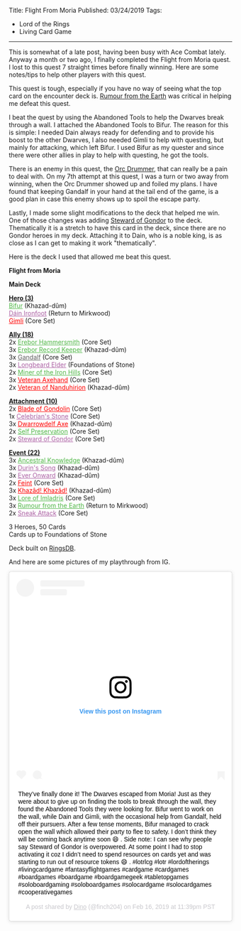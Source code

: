 Title: Flight From Moria
Published: 03/24/2019
Tags:
   - Lord of the Rings
   - Living Card Game
---
This is somewhat of a late post, having been busy with Ace Combat lately. Anyway a month or two ago, I finally completed the Flight from Moria quest. I lost to this quest 7 straight times before finally winning. Here are some notes/tips to help other players with this quest.

This quest is tough, especially if you have no way of seeing what the top card on the encounter deck is. [Rumour from the Earth](http://hallofbeorn.com/LotR/Details/Rumour-from-the-Earth-RtM) was critical in helping me defeat this quest.

I beat the quest by using the Abandoned Tools to help the Dwarves break through a wall. I attached the Abandoned Tools to Bifur. The reason for this is simple: I needed Dain always ready for defending and to provide his boost to the other Dwarves, I also needed Gimli to help with questing, but mainly for attacking, which left Bifur. I used Bifur as my quester and since there were other allies in play to help with questing, he got the tools. 

There is an enemy in this quest, the [Orc Drummer](http://hallofbeorn.com/LotR/Details/Orc-Drummer-KD), that can really be a pain to deal with. On my 7th attempt at this quest, I was a turn or two away from winning, when the Orc Drummer showed up and foiled my plans. I have found that keeping Gandalf in your hand at the tail end of the game, is a good plan in case this enemy shows up to spoil the escape party.

Lastly, I made some slight modifications to the deck that helped me win. One of those changes was adding [Steward of Gondor](http://hallofbeorn.com/LotR/Details/Steward-of-Gondor-Core?Lang=EN) to the deck. Thematically it is a stretch to have this card in the deck, since there are no Gondor heroes in my deck. Attaching it to Dain, who is a noble king, is as close as I can get to making it work "thematically".

Here is the deck I used that allowed me beat this quest.

<p><strong>Flight from Moria</strong></p>
<p><strong>Main Deck</strong></p>
<p>
<span style="text-decoration: underline;"><strong>Hero (3)</strong></span>
<br>
<a href="http://ringsdb.com/card/03002" style="color: #51B848;" target="_blank">Bifur</a> (Khazad-dûm)
<br>
<a href="http://ringsdb.com/card/02116" style="color: #AD62A5;" target="_blank">Dáin Ironfoot</a> (Return to Mirkwood)
<br>
<a href="http://ringsdb.com/card/01004" style="color: #FF0000;" target="_blank">Gimli</a> (Core Set)
</p>
<p>
<span style="text-decoration: underline;"><strong>Ally (18)</strong></span>
<br>
2x <a href="http://ringsdb.com/card/01059" style="color: #51B848;" target="_blank">Erebor Hammersmith</a> (Core Set)
<br>
3x <a href="http://ringsdb.com/card/03011" style="color: #51B848;" target="_blank">Erebor Record Keeper</a> (Khazad-dûm)
<br>
3x <a href="http://ringsdb.com/card/01073" style="color: #616161;" target="_blank">Gandalf</a> (Core Set)
<br>
3x <a href="http://ringsdb.com/card/04102" style="color: #AD62A5;" target="_blank">Longbeard Elder</a> (Foundations of Stone)
<br>
2x <a href="http://ringsdb.com/card/01061" style="color: #51B848;" target="_blank">Miner of the Iron Hills</a> (Core Set)
<br>
3x <a href="http://ringsdb.com/card/01028" style="color: #FF0000;" target="_blank">Veteran Axehand</a> (Core Set)
<br>
2x <a href="http://ringsdb.com/card/03006" style="color: #FF0000;" target="_blank">Veteran of Nanduhirion</a> (Khazad-dûm)
</p>
<p>
<span style="text-decoration: underline;"><strong>Attachment (10)</strong></span>
<br>
2x <a href="http://ringsdb.com/card/01039" style="color: #FF0000;" target="_blank">Blade of Gondolin</a> (Core Set)
<br>
1x <a href="http://ringsdb.com/card/01027" style="color: #AD62A5;" target="_blank">Celebrían's Stone</a> (Core Set)
<br>
3x <a href="http://ringsdb.com/card/03007" style="color: #FF0000;" target="_blank">Dwarrowdelf Axe</a> (Khazad-dûm)
<br>
2x <a href="http://ringsdb.com/card/01072" style="color: #51B848;" target="_blank">Self Preservation</a> (Core Set)
<br>
2x <a href="http://ringsdb.com/card/01026" style="color: #AD62A5;" target="_blank">Steward of Gondor</a> (Core Set)
</p>
<p>
<span style="text-decoration: underline;"><strong>Event (22)</strong></span>
<br>
3x <a href="http://ringsdb.com/card/03012" style="color: #51B848;" target="_blank">Ancestral Knowledge</a> (Khazad-dûm)
<br>
3x <a href="http://ringsdb.com/card/03004" style="color: #AD62A5;" target="_blank">Durin's Song</a> (Khazad-dûm)
<br>
3x <a href="http://ringsdb.com/card/03005" style="color: #AD62A5;" target="_blank">Ever Onward</a> (Khazad-dûm)
<br>
2x <a href="http://ringsdb.com/card/01034" style="color: #FF0000;" target="_blank">Feint</a> (Core Set)
<br>
3x <a href="http://ringsdb.com/card/03008" style="color: #FF0000;" target="_blank">Khazâd! Khazâd!</a> (Khazad-dûm)
<br>
3x <a href="http://ringsdb.com/card/01063" style="color: #51B848;" target="_blank">Lore of Imladris</a> (Core Set)
<br>
3x <a href="http://ringsdb.com/card/02124" style="color: #51B848;" target="_blank">Rumour from the Earth</a> (Return to Mirkwood)
<br>
2x <a href="http://ringsdb.com/card/01023" style="color: #AD62A5;" target="_blank">Sneak Attack</a> (Core Set)
</p>
<p>
3  Heroes,  50  Cards
<br>
Cards up to Foundations of Stone
</p>
<p>Deck built on <a href="http://ringsdb.com" target="_blank">RingsDB</a>.</p>

And here are some pictures of my playthrough from IG.

<blockquote class="instagram-media" data-instgrm-captioned data-instgrm-permalink="https://www.instagram.com/p/Bt-Y5G9nEMy/?utm_source=ig_embed&amp;utm_medium=loading" data-instgrm-version="12" style=" background:#FFF; border:0; border-radius:3px; box-shadow:0 0 1px 0 rgba(0,0,0,0.5),0 1px 10px 0 rgba(0,0,0,0.15); margin: 1px; max-width:540px; min-width:326px; padding:0; width:99.375%; width:-webkit-calc(100% - 2px); width:calc(100% - 2px);"><div style="padding:16px;"> <a href="https://www.instagram.com/p/Bt-Y5G9nEMy/?utm_source=ig_embed&amp;utm_medium=loading" style=" background:#FFFFFF; line-height:0; padding:0 0; text-align:center; text-decoration:none; width:100%;" target="_blank"> <div style=" display: flex; flex-direction: row; align-items: center;"> <div style="background-color: #F4F4F4; border-radius: 50%; flex-grow: 0; height: 40px; margin-right: 14px; width: 40px;"></div> <div style="display: flex; flex-direction: column; flex-grow: 1; justify-content: center;"> <div style=" background-color: #F4F4F4; border-radius: 4px; flex-grow: 0; height: 14px; margin-bottom: 6px; width: 100px;"></div> <div style=" background-color: #F4F4F4; border-radius: 4px; flex-grow: 0; height: 14px; width: 60px;"></div></div></div><div style="padding: 19% 0;"></div><div style="display:block; height:50px; margin:0 auto 12px; width:50px;"><svg width="50px" height="50px" viewBox="0 0 60 60" version="1.1" xmlns="https://www.w3.org/2000/svg" xmlns:xlink="https://www.w3.org/1999/xlink"><g stroke="none" stroke-width="1" fill="none" fill-rule="evenodd"><g transform="translate(-511.000000, -20.000000)" fill="#000000"><g><path d="M556.869,30.41 C554.814,30.41 553.148,32.076 553.148,34.131 C553.148,36.186 554.814,37.852 556.869,37.852 C558.924,37.852 560.59,36.186 560.59,34.131 C560.59,32.076 558.924,30.41 556.869,30.41 M541,60.657 C535.114,60.657 530.342,55.887 530.342,50 C530.342,44.114 535.114,39.342 541,39.342 C546.887,39.342 551.658,44.114 551.658,50 C551.658,55.887 546.887,60.657 541,60.657 M541,33.886 C532.1,33.886 524.886,41.1 524.886,50 C524.886,58.899 532.1,66.113 541,66.113 C549.9,66.113 557.115,58.899 557.115,50 C557.115,41.1 549.9,33.886 541,33.886 M565.378,62.101 C565.244,65.022 564.756,66.606 564.346,67.663 C563.803,69.06 563.154,70.057 562.106,71.106 C561.058,72.155 560.06,72.803 558.662,73.347 C557.607,73.757 556.021,74.244 553.102,74.378 C549.944,74.521 548.997,74.552 541,74.552 C533.003,74.552 532.056,74.521 528.898,74.378 C525.979,74.244 524.393,73.757 523.338,73.347 C521.94,72.803 520.942,72.155 519.894,71.106 C518.846,70.057 518.197,69.06 517.654,67.663 C517.244,66.606 516.755,65.022 516.623,62.101 C516.479,58.943 516.448,57.996 516.448,50 C516.448,42.003 516.479,41.056 516.623,37.899 C516.755,34.978 517.244,33.391 517.654,32.338 C518.197,30.938 518.846,29.942 519.894,28.894 C520.942,27.846 521.94,27.196 523.338,26.654 C524.393,26.244 525.979,25.756 528.898,25.623 C532.057,25.479 533.004,25.448 541,25.448 C548.997,25.448 549.943,25.479 553.102,25.623 C556.021,25.756 557.607,26.244 558.662,26.654 C560.06,27.196 561.058,27.846 562.106,28.894 C563.154,29.942 563.803,30.938 564.346,32.338 C564.756,33.391 565.244,34.978 565.378,37.899 C565.522,41.056 565.552,42.003 565.552,50 C565.552,57.996 565.522,58.943 565.378,62.101 M570.82,37.631 C570.674,34.438 570.167,32.258 569.425,30.349 C568.659,28.377 567.633,26.702 565.965,25.035 C564.297,23.368 562.623,22.342 560.652,21.575 C558.743,20.834 556.562,20.326 553.369,20.18 C550.169,20.033 549.148,20 541,20 C532.853,20 531.831,20.033 528.631,20.18 C525.438,20.326 523.257,20.834 521.349,21.575 C519.376,22.342 517.703,23.368 516.035,25.035 C514.368,26.702 513.342,28.377 512.574,30.349 C511.834,32.258 511.326,34.438 511.181,37.631 C511.035,40.831 511,41.851 511,50 C511,58.147 511.035,59.17 511.181,62.369 C511.326,65.562 511.834,67.743 512.574,69.651 C513.342,71.625 514.368,73.296 516.035,74.965 C517.703,76.634 519.376,77.658 521.349,78.425 C523.257,79.167 525.438,79.673 528.631,79.82 C531.831,79.965 532.853,80.001 541,80.001 C549.148,80.001 550.169,79.965 553.369,79.82 C556.562,79.673 558.743,79.167 560.652,78.425 C562.623,77.658 564.297,76.634 565.965,74.965 C567.633,73.296 568.659,71.625 569.425,69.651 C570.167,67.743 570.674,65.562 570.82,62.369 C570.966,59.17 571,58.147 571,50 C571,41.851 570.966,40.831 570.82,37.631"></path></g></g></g></svg></div><div style="padding-top: 8px;"> <div style=" color:#3897f0; font-family:Arial,sans-serif; font-size:14px; font-style:normal; font-weight:550; line-height:18px;"> View this post on Instagram</div></div><div style="padding: 12.5% 0;"></div> <div style="display: flex; flex-direction: row; margin-bottom: 14px; align-items: center;"><div> <div style="background-color: #F4F4F4; border-radius: 50%; height: 12.5px; width: 12.5px; transform: translateX(0px) translateY(7px);"></div> <div style="background-color: #F4F4F4; height: 12.5px; transform: rotate(-45deg) translateX(3px) translateY(1px); width: 12.5px; flex-grow: 0; margin-right: 14px; margin-left: 2px;"></div> <div style="background-color: #F4F4F4; border-radius: 50%; height: 12.5px; width: 12.5px; transform: translateX(9px) translateY(-18px);"></div></div><div style="margin-left: 8px;"> <div style=" background-color: #F4F4F4; border-radius: 50%; flex-grow: 0; height: 20px; width: 20px;"></div> <div style=" width: 0; height: 0; border-top: 2px solid transparent; border-left: 6px solid #f4f4f4; border-bottom: 2px solid transparent; transform: translateX(16px) translateY(-4px) rotate(30deg)"></div></div><div style="margin-left: auto;"> <div style=" width: 0px; border-top: 8px solid #F4F4F4; border-right: 8px solid transparent; transform: translateY(16px);"></div> <div style=" background-color: #F4F4F4; flex-grow: 0; height: 12px; width: 16px; transform: translateY(-4px);"></div> <div style=" width: 0; height: 0; border-top: 8px solid #F4F4F4; border-left: 8px solid transparent; transform: translateY(-4px) translateX(8px);"></div></div></div></a> <p style=" margin:8px 0 0 0; padding:0 4px;"> <a href="https://www.instagram.com/p/Bt-Y5G9nEMy/?utm_source=ig_embed&amp;utm_medium=loading" style=" color:#000; font-family:Arial,sans-serif; font-size:14px; font-style:normal; font-weight:normal; line-height:17px; text-decoration:none; word-wrap:break-word;" target="_blank">They’ve finally done it! The Dwarves escaped from Moria! Just as they were about to give up on finding the tools to break through the wall, they found the Abandoned Tools they were looking for. Bifur went to work on the wall, while Dain and Gimli, with the occasional help from Gandalf, held off their pursuers. After a few tense moments, Bifur managed to crack open the wall which allowed their party to flee to safety. I don’t think they will be coming back anytime soon 😄 . Side note: I can see why people say Steward of Gondor is overpowered. At some point I had to stop activating it coz I didn’t need to spend resources on cards yet and was starting to run out of resource tokens 😄 . #lotrlcg #lotr #lordoftherings #livingcardgame #fantasyflightgames #cardgame #cardgames #boardgames #boardgame #boardgamegeek #tabletopgames #soloboardgaming #soloboardgames #solocardgame #solocardgames #cooperativegames</a></p> <p style=" color:#c9c8cd; font-family:Arial,sans-serif; font-size:14px; line-height:17px; margin-bottom:0; margin-top:8px; overflow:hidden; padding:8px 0 7px; text-align:center; text-overflow:ellipsis; white-space:nowrap;">A post shared by <a href="https://www.instagram.com/finch204/?utm_source=ig_embed&amp;utm_medium=loading" style=" color:#c9c8cd; font-family:Arial,sans-serif; font-size:14px; font-style:normal; font-weight:normal; line-height:17px;" target="_blank"> Dino</a> (@finch204) on <time style=" font-family:Arial,sans-serif; font-size:14px; line-height:17px;" datetime="2019-02-17T07:39:24+00:00">Feb 16, 2019 at 11:39pm PST</time></p></div></blockquote> <script async src="//www.instagram.com/embed.js"></script>